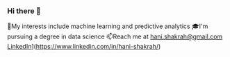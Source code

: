 ### Hi there 👋

🎨My interests include machine learning and predictive analytics 
🎓I'm pursuing a degree in data science 
📫Reach me at hani.shakrah@gmail.com
[LinkedIn]([https://pages.github.com/)](https://www.linkedin.com/in/hani-shakrah/)


<!--
**HaniShakrah/HaniShakrah** is a ✨ _special_ ✨ repository because its `README.md` (this file) appears on your GitHub profile.

Here are some ideas to get you started:

- 🔭 I’m currently working on ...
- 🌱 I’m currently learning ...
- 👯 I’m looking to collaborate on ...
- 🤔 I’m looking for help with ...
- 💬 Ask me about ...
- 📫 How to reach me: ...
- 😄 Pronouns: ...
- ⚡ Fun fact: ...
-->
